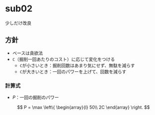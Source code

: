 # sub02

少しだけ改良

## 方針
- ベースは貪欲法
- `C`（掘削一回あたりのコスト）に応じて変化をつける
  - `C`が小さいとき：掘削回数はあまり気にせず、無駄を減らす
  - `C`が大きいとき：一回のパワーを上げて、回数を減らす

### 計算式
- $P$：一回の掘削のパワー

$$
P = \max
\left\{
\begin{array}{l}
  50\\
  2C
\end{array}
\right.
$$
